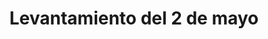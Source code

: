 ﻿---
title: "Levantamiento del 2 de mayo"
permalink: periodes_320.html
layout: periode
dataInici: 1808-05-02
sidebar: periodes
pares:
  - 319:
    title: "Guerra de la Independencia española"
    dataInici: "(1808-05-02)"
    dataFi: "(1814-04-17)"

fills:
jocsPrincipals:
  - title: "2 de Mayo"
    bggId: 36522

jocsEscenaris:
jocsEpoca:
jocsEpocaEscenaris:
---
